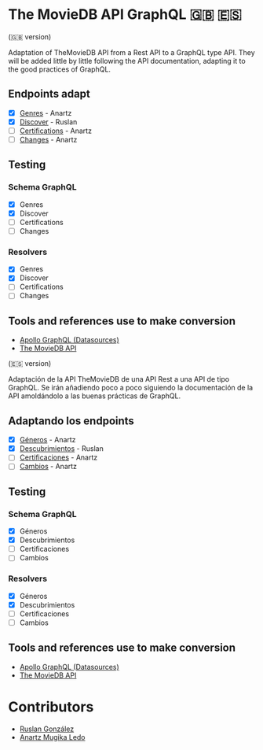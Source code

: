 # The MovieDB API GraphQL 🇬🇧 🇪🇸 

(🇬🇧 version)

Adaptation of TheMovieDB API from a Rest API to a GraphQL type API. They will be added little by little following the API documentation, adapting it to the good practices of GraphQL.

## Endpoints adapt

* [x] [Genres](https://developers.themoviedb.org/3/genres) - Anartz
* [X] [Discover](https://developers.themoviedb.org/3/discover) - Ruslan
* [ ] [Certifications](https://developers.themoviedb.org/3/certifications) - Anartz
* [ ] [Changes](https://developers.themoviedb.org/3/changes) - Anartz

## Testing

### Schema GraphQL
* [x] Genres
* [X] Discover
* [ ] Certifications
* [ ] Changes

### Resolvers
* [x] Genres
* [X] Discover
* [ ] Certifications
* [ ] Changes

## Tools and references use to make conversion

* [Apollo GraphQL (Datasources)](https://www.apollographql.com/docs/apollo-server/data/data-sources/)
* [The MovieDB API](https://developers.themoviedb.org/3/getting-started/introduction)

(🇪🇸 version)

Adaptación de la API TheMovieDB de una API Rest a una API de tipo GraphQL. Se irán añadiendo poco a poco siguiendo la documentación de la API amoldándolo a las buenas prácticas de GraphQL.

## Adaptando los endpoints

* [x] [Géneros](https://developers.themoviedb.org/3/genres) - Anartz
* [X] [Descubrimientos](https://developers.themoviedb.org/3/discover) - Ruslan
* [ ] [Certificaciones](https://developers.themoviedb.org/3/certifications) - Anartz
* [ ] [Cambios](https://developers.themoviedb.org/3/changes) - Anartz

## Testing

### Schema GraphQL
* [x] Géneros
* [X] Descubrimientos
* [ ] Certificaciones
* [ ] Cambios

### Resolvers
* [x] Géneros
* [X] Descubrimientos
* [ ] Certificaciones
* [ ] Cambios

## Tools and references use to make conversion

* [Apollo GraphQL (Datasources)](https://www.apollographql.com/docs/apollo-server/data/data-sources/)
* [The MovieDB API](https://developers.themoviedb.org/3/getting-started/introduction)

# Contributors
* [Ruslan González](https://github.com/ruslanguns)
* [Anartz Mugika Ledo](https://github.com/mugan86)